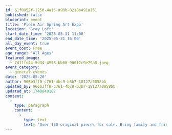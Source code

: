 ```yaml
---
id: 61f0852f-125d-4a16-a99b-8218a491a151
published: false
blueprint: event
title: 'Plein Air Spring Art Expo'
location: 'Gray Loft'
start_date_time: '2025-05-31 11:00'
end_date_time: '2025-05-31 16:00'
all_day_event: true
event_cost: Free
age_range: 'All Ages'
featured_image:
  - 7d1ffc44-5d34-4958-bb66-960f2c9e79a8.jpeg
event_category:
  - general-events
date: '2025-05-20'
author: 966b3ff0-c761-4bc9-b3b7-18127a0058bb
updated_by: 966b3ff0-c761-4bc9-b3b7-18127a0058bb
updated_at: 1749049182
content:
  -
    type: paragraph
    content:
      -
        type: text
        text: 'Over 150 original pieces for sale. Bring family and friends to experience this one day event!'
---
```

